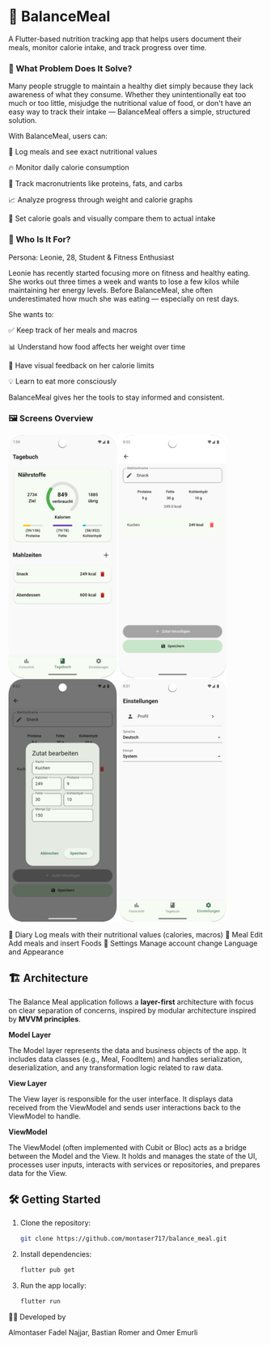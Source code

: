 # 🥗 BalanceMeal
A Flutter-based nutrition tracking app that helps users document their meals, monitor calorie intake, and track progress over time.

### 🧩 What Problem Does It Solve?
Many people struggle to maintain a healthy diet simply because they lack awareness of what they consume. Whether they unintentionally eat too much or too little, misjudge the nutritional value of food, or don't have an easy way to track their intake — BalanceMeal offers a simple, structured solution.

With BalanceMeal, users can:

📝 Log meals and see exact nutritional values

🔥 Monitor daily calorie consumption

🧮 Track macronutrients like proteins, fats, and carbs

📈 Analyze progress through weight and calorie graphs

🎯 Set calorie goals and visually compare them to actual intake

### 🎯 Who Is It For?
Persona: Leonie, 28, Student & Fitness Enthusiast

Leonie has recently started focusing more on fitness and healthy eating. She works out three times a week and wants to lose a few kilos while maintaining her energy levels.
Before BalanceMeal, she often underestimated how much she was eating — especially on rest days.

She wants to:

✅ Keep track of her meals and macros

📊 Understand how food affects her weight over time

👀 Have visual feedback on her calorie limits

💡 Learn to eat more consciously

BalanceMeal gives her the tools to stay informed and consistent.

### 🖼 Screens Overview

<a href="https://raw.githubusercontent.com/montaser717/balance_meal/main/assets/github/diary_view.png"><img src="assets/github/diary_view.png" alt="Diary Screen" height="480px"/></a>
<a href="https://raw.githubusercontent.com/montaser717/balance_meal/main/assets/github/meal_edit_view.png"><img src="assets/github/meal_edit_view.png" alt="Diary Screen" height="480px"/></a>
<a href="https://raw.githubusercontent.com/montaser717/balance_meal/main/assets/github/food_item_screen.png"><img src="assets/github/food_item_screen.png" alt="Diary Screen" height="480px"/></a>
<a href="https://raw.githubusercontent.com/montaser717/balance_meal/main/assets/github/settings_screen.png"><img src="assets/github/settings_screen.png" alt="Settings Screen" height="480px"/></a>


📓 Diary	Log meals with their nutritional values (calories, macros)
📝 Meal Edit Add meals and insert Foods
👤 Settings	Manage account change Language and Appearance



## 🏗 Architecture

The Balance Meal application follows a **layer-first** architecture with focus on clear separation of concerns, inspired by modular architecture inspired by **MVVM principles**.

**Model Layer**

The Model layer represents the data and business objects of the app.
It includes data classes (e.g., Meal, FoodItem) and handles serialization, deserialization, and any transformation logic related to raw data.

**View Layer**

The View layer is responsible for the user interface.
It displays data received from the ViewModel and sends user interactions back to the ViewModel to handle.

**ViewModel**

The ViewModel (often implemented with Cubit or Bloc) acts as a bridge between the Model and the View.
It holds and manages the state of the UI, processes user inputs, interacts with services or repositories, and prepares data for the View.



## 🛠️ Getting Started

1. Clone the repository:
   ```bash
   git clone https://github.com/montaser717/balance_meal.git
   ```
2. Install dependencies:
   ```bash
   flutter pub get
   ```
3. Run the app locally:
   ```bash
   flutter run
   ```



👨‍💻 Developed by


Almontaser Fadel Najjar,  Bastian Romer and Omer Emurli

